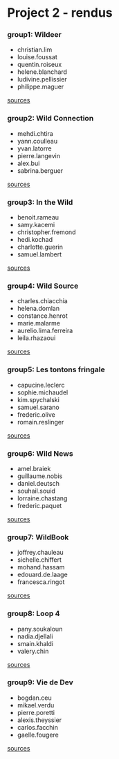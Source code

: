 # Project 2 - rendus

### group1: Wildeer

- christian.lim
- louise.foussat
- quentin.roiseux
- helene.blanchard
- ludivine.pellissier
- philippe.maguer

[sources](https://github.com/WildCodeSchool/paris-0218-w1lDe3r-keurkeur)

### group2: Wild Connection

- mehdi.chtira
- yann.coulleau
- yvan.latorre
- pierre.langevin
- alex.bui
- sabrina.berguer

[sources](https://github.com/WildCodeSchool/paris-0218-wild-connection)

### group3: In the Wild

- benoit.rameau
- samy.kacemi
- christopher.fremond
- hedi.kochad
- charlotte.guerin
- samuel.lambert

[sources](https://github.com/WildCodeSchool/paris-0218-in-the-wild)

### group4: Wild Source

- charles.chiacchia
- helena.domlan
- constance.henrot
- marie.malarme
- aurelio.lima.ferreira
- leila.rhazaoui

[sources](https://github.com/WildCodeSchool/paris-0218-wild-source)

### group5: Les tontons fringale

- capucine.leclerc
- sophie.michaudel
- kim.spychalski
- samuel.sarano
- frederic.olive
- romain.reslinger

[sources](https://github.com/WildCodeSchool/paris-0218-les-tontons-fringale)

### group6: Wild News

- amel.braiek
- guillaume.nobis
- daniel.deutsch
- souhail.souid
- lorraine.chastang
- frederic.paquet

[sources](https://github.com/WildCodeSchool/paris-0218-wild-news)

### group7: WildBook

- joffrey.chauleau
- sichelle.chiffert
- mohand.hassam
- edouard.de.laage
- francesca.ringot

[sources](https://github.com/WildCodeSchool/paris-0218-wild-book)

### group8: Loop 4

- pany.soukaloun
- nadia.djellali
- smain.khaldi
- valery.chin

[sources](https://github.com/WildCodeSchool/paris-0218-loop-4)

### group9: Vie de Dev

- bogdan.ceu
- mikael.verdu
- pierre.poretti
- alexis.theyssier
- carlos.facchin
- gaelle.fougere

[sources](https://github.com/WildCodeSchool/paris-0218-vie-de-dev)
